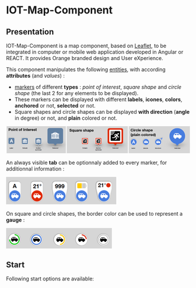 # IOT-Map-Component 

## Presentation

IOT-Map-Component is a map component, based on [Leaflet](https://leafletjs.com/), to be integrated in computer or mobile web application developed in Angular or REACT. 
It provides Orange branded design and User eXperience. 

This component manipulates the following <ins>entities</ins>, with according **attributes** (and *values*) :

- <ins>markers</ins> of different **types** : *point of interest*, *square shape* and *circle shape* (the last 2 for any elements to be displayed). 
- These markers can be displayed with different **labels**, **icones**, **colors**, **anchored** or not, **selected** or not. 
- Square shapes and circle shapes can be displayed **with direction** (**angle** in degree) or not, and **plain** colored or not.

<img src="doc/Image1.png">

An always visible **tab** can be optionnaly added to every marker, for additionnal information :

<img src="doc/Image2.png">

On square and circle shapes, the border color can be used to represent a **gauge** : 

<img src="doc/Image3.png">


[comment]: <Examples of use can be found in [samples](https://github.com/Orange-OpenSource/IOT-Map-Component/samples).>

[comment]: <TbAdded image of one sample>

## Start

Following start options are available:

[comment]: <- [Download the latest release.](https://github.com/Orange-OpenSource/IOT-Map-Component/archive/v0.0.1.zip)>
[comment]: <- Clone the repo: `git clone ??`>
[comment]: <- Install with [npm](https://www.npmjs.com): `npm install ???`>
